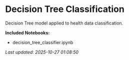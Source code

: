 # Decision Tree Classification

Decision Tree model applied to health data classification.

**Included Notebooks:**
- decision_tree_classifier.ipynb

_Last updated: 2025-10-27 01:08:50_  
